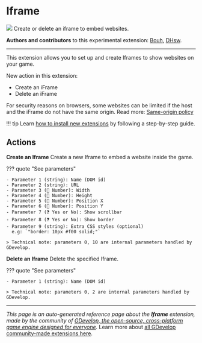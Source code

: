 # Iframe

<img src="https://resources.gdevelop-app.com/assets/Icons/iframe-array-outline.svg" class="extension-icon"></img>
Create or delete an iframe to embed websites.

**Authors and contributors** to this experimental extension: [Bouh](https://gd.games/Bouh), [DHsw](https://gd.games/DHsw).

---

This extension allows you to set up and create Iframes to show websites on your game.

New action in this extension:

- Create an iFrame
- Delete an iFrame

For security reasons on browsers, some websites can be limited if the host and the iFrame do not have the same origin. 
Read more: [Same-origin policy](https://developer.mozilla.org/en-US/docs/Web/Security/Same-origin_policy)

!!! tip
    Learn [how to install new extensions](/gdevelop5/extensions/search) by following a step-by-step guide.

## Actions

**Create an Iframe**
Create a new Iframe to embed a website inside the game.

??? quote "See parameters"

    - Parameter 1 (string): Name (DOM id)
    - Parameter 2 (string): URL
    - Parameter 3 (🔢 Number): Width
    - Parameter 4 (🔢 Number): Height
    - Parameter 5 (🔢 Number): Position X
    - Parameter 6 (🔢 Number): Position Y
    - Parameter 7 (❓ Yes or No): Show scrollbar
    - Parameter 8 (❓ Yes or No): Show border
    - Parameter 9 (string): Extra CSS styles (optional)
      e.g: `"border: 10px #f00 solid;"`

    > Technical note: parameters 0, 10 are internal parameters handled by GDevelop.

**Delete an Iframe**
Delete the specified Iframe.

??? quote "See parameters"

    - Parameter 1 (string): Name (DOM id)

    > Technical note: parameters 0, 2 are internal parameters handled by GDevelop.




---

*This page is an auto-generated reference page about the **Iframe** extension, made by the community of [GDevelop, the open-source, cross-platform game engine designed for everyone](https://gdevelop.io/).* Learn more about [all GDevelop community-made extensions here](/gdevelop5/extensions).